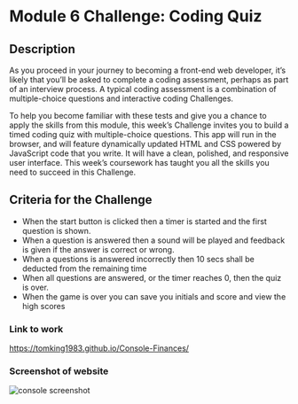 # Module 6 Challenge: Coding Quiz

## Description

As you proceed in your journey to becoming a front-end web developer, it’s likely that you’ll be asked to complete a coding assessment, perhaps as part of an interview process. A typical coding assessment is a combination of multiple-choice questions and interactive coding Challenges.

To help you become familiar with these tests and give you a chance to apply the skills from this module, this week’s Challenge invites you to build a timed coding quiz with multiple-choice questions. This app will run in the browser, and will feature dynamically updated HTML and CSS powered by JavaScript code that you write. It will have a clean, polished, and responsive user interface. This week’s coursework has taught you all the skills you need to succeed in this Challenge.

## Criteria for the Challenge

* When the start button is clicked then a timer is started and the first question is shown.
* When a question is answered then a sound will be played and feedback is given if the answer is correct or wrong.
* When a questions is answered incorrectly then 10 secs shall be deducted from the remaining time
* When all questions are answered, or the timer reaches 0, then the quiz is over.
* When the game is over you can save you initials and score and view the high scores
   


### Link to work

https://tomking1983.github.io/Console-Finances/

### Screenshot of website

![console screenshot](./assets/images/console-finances.png)


